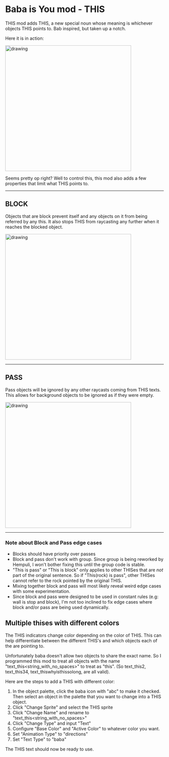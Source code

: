 # Baba is You mod - THIS
THIS mod adds THIS, a new special noun whose meaning is whichever objects THIS points to. Bab inspired, but taken up a notch.

Here it is in action:

<img src="gifs/this_mod_demo.gif" alt="drawing" width="400"/>

Seems pretty op right? Well to control this, this mod also adds a few properties that limit what THIS points to.

---
##  **BLOCK**

Objects that are block prevent itself and any objects on it from being referred by any this. It also stops THIS from raycasting any further when it reaches the blocked object.

<img src="gifs/this_mod_block.gif" alt="drawing" width="400"/>

---

##  **PASS**
Pass objects will be ignored by any other raycasts coming from THIS texts. This allows for background objects to be ignored as if they were empty. 

<img src="gifs/this_mod_pass.gif" alt="drawing" width="400"/>

---

### Note about Block and Pass edge cases
- Blocks should have priority over passes
- Block and pass don't work with group. Since group is being reworked by Hempuli, I won't bother fixing this until the group code is stable.
- "This is pass" or "This is block" only applies to other THISes that are *not* part of the original sentence. So if "This(rock) is pass", other THISes cannot refer to the rock pointed by the original THIS.
- Mixing together block and pass will most likely reveal weird edge cases with some experimentation.
- Since block and pass were designed to be used in constant rules (e.g: wall is stop and block), I'm not too inclined to fix edge cases where block and/or pass are being used dynamically.

## **Multiple thises with different colors**
The THIS indicators change color depending on the color of THIS. This can help differentiate between the different THIS's and which objects each of the are pointing to.

Unfortunately baba doesn't allow two objects to share the exact name. So I programmed this mod to treat all objects with the name "text_this\<string_with_no_spaces>" to treat as "this". (So text_this2, text_this34, text_thiswhyisthissolong, are all valid).

Here are the steps to add a THIS with different color:
1. In the object palette, click the baba icon with "abc" to make it checked. Then select an object in the palette that you want to change into a THIS object.
2. Click "Change Sprite" and select the THIS sprite
3. Click "Change Name" and rename to "text_this\<string_with_no_spaces>"
4. Click "Change Type" and input "Text"
5. Configure "Base Color" and "Active Color" to whatever color you want.
6. Set "Animation Type" to "directions"
7. Set "Text Type" to "baba"

The THIS text should now be ready to use.